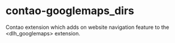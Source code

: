 contao-googlemaps_dirs
======================

Contao extension which adds on website navigation feature to the <dlh_googlemaps> extension.
